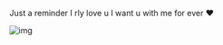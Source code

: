 Just a reminder I rly love u I want u with me for ever ♥️

![img](https://avatars.githubusercontent.com/u/85674003?v=4)
